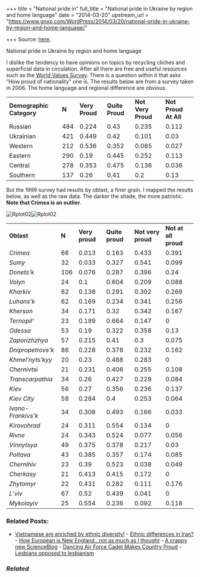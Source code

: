 +++
title = "National pride in"
full_title = "National pride in Ukraine by region and home language"
date = "2014-03-20"
upstream_url = "https://www.gnxp.com/WordPress/2014/03/20/national-pride-in-ukraine-by-region-and-home-language/"

+++
Source: [here](https://www.gnxp.com/WordPress/2014/03/20/national-pride-in-ukraine-by-region-and-home-language/).

National pride in Ukraine by region and home language

I dislike the tendency to have opinions on topics by recycling cliches and superficial data in circulation. After all there are free and useful resources such as the [World Values Survey](http://www.wvsevsdb.com/wvs/WVSAnalizeQuestion.jsp). There is a question within it that asks “How proud of nationality” one is. The results below are from a survey taken in 2006. The home language and regional difference are obvious.

|                          |       |                |                 |                    |                      |
|--------------------------|-------|----------------|-----------------|--------------------|----------------------|
| **Demographic Category** | **N** | **Very Proud** | **Quite Proud** | **Not Very Proud** | **Not Proud At All** |
| Russian                  | 484   | 0.224          | 0.43            | 0.235              | 0.112                |
| Ukrainian                | 421   | 0.449          | 0.42            | 0.101              | 0.03                 |
| Western                  | 212   | 0.536          | 0.352           | 0.085              | 0.027                |
| Eastern                  | 290   | 0.19           | 0.445           | 0.252              | 0.113                |
| Central                  | 278   | 0.353          | 0.475           | 0.136              | 0.036                |
| Southern                 | 137   | 0.26           | 0.41            | 0.2                | 0.13                 |

But the 1999 survey had results by oblast, a finer grain. I mapped the results below, as well as the raw data. The darker the shade, the more patriotic. **Note that Crimea is an outlier**.

![Rplot02](https://i0.wp.com/www.unz.com/wp-content/uploads/2014/03/Rplot02.png?resize=580%2C392)![Rplot02](https://i0.wp.com/www.unz.com/wp-content/uploads/2014/03/Rplot02.png?resize=580%2C392)



|                    |       |                |                 |                    |                      |
|--------------------|-------|----------------|-----------------|--------------------|----------------------|
| **Oblast**         | **N** | **Very proud** | **Quite proud** | **Not very proud** | **Not at all proud** |
| *Crimea*           | 66    | 0.013          | 0.163           | 0.433              | 0.391                |
| *Sumy*             | 32    | 0.033          | 0.327           | 0.541              | 0.099                |
| *Donets’k*         | 106   | 0.076          | 0.287           | 0.396              | 0.24                 |
| *Volyn*            | 24    | 0.1            | 0.604           | 0.209              | 0.088                |
| *Kharkiv*          | 62    | 0.138          | 0.291           | 0.302              | 0.269                |
| *Luhans’k*         | 62    | 0.169          | 0.234           | 0.341              | 0.256                |
| *Kherson*          | 34    | 0.171          | 0.32            | 0.342              | 0.167                |
| *Ternopil’*        | 23    | 0.189          | 0.664           | 0.147              | 0                    |
| *Odessa*           | 53    | 0.19           | 0.322           | 0.358              | 0.13                 |
| *Zaporizhzhya*     | 57    | 0.215          | 0.41            | 0.3                | 0.075                |
| *Dnipropetrovs’k*  | 86    | 0.228          | 0.378           | 0.232              | 0.162                |
| *Khmel’nyts’kyy*   | 20    | 0.23           | 0.488           | 0.283              | 0                    |
| *Chernivtsi*       | 21    | 0.231          | 0.406           | 0.255              | 0.108                |
| *Transcarpathia*   | 34    | 0.26           | 0.427           | 0.229              | 0.084                |
| *Kiev*             | 56    | 0.27           | 0.356           | 0.236              | 0.137                |
| *Kiev City*        | 58    | 0.284          | 0.4             | 0.253              | 0.064                |
| *Ivano-Frankivs’k* | 34    | 0.308          | 0.493           | 0.166              | 0.033                |
| *Kirovohrad*       | 24    | 0.311          | 0.554           | 0.134              | 0                    |
| *Rivne*            | 24    | 0.343          | 0.524           | 0.077              | 0.056                |
| *Vinnytsya*        | 49    | 0.375          | 0.378           | 0.217              | 0.03                 |
| *Poltava*          | 43    | 0.385          | 0.357           | 0.174              | 0.085                |
| *Chernihiv*        | 23    | 0.39           | 0.523           | 0.038              | 0.049                |
| *Cherkasy*         | 21    | 0.413          | 0.415           | 0.172              | 0                    |
| *Zhytomyr*         | 22    | 0.431          | 0.282           | 0.111              | 0.176                |
| *L’viv*            | 67    | 0.52           | 0.439           | 0.041              | 0                    |
| *Mykolayiv*        | 25    | 0.554          | 0.236           | 0.092              | 0.118                |

### Related Posts:

- [Vietnamese are enriched by ethnic
  diversity!](https://www.gnxp.com/WordPress/2009/04/20/vietnamese-are-enriched-by-ethnic-diversity/) - [Ethnic differences in
  Iran?](https://www.gnxp.com/WordPress/2009/06/15/ethnic-differences-in-iran/) - [How European is New England...not as much as I
  thought](https://www.gnxp.com/WordPress/2009/11/01/how-european-is-new-england-not-as-much-as-i-thought/) - [A crappy new
  ScienceBlog](https://www.gnxp.com/WordPress/2008/01/03/a-crappy-new-scienceblog/) - [Dancing Air Force Cadet Makes Country
  Proud](https://www.gnxp.com/WordPress/2005/04/07/dancing-air-force-cadet-makes-country-proud/) - [Lesbians opposed to
  lesbianism](https://www.gnxp.com/WordPress/2008/06/10/lesbians-opposed-to-lesbianism/)

### *Related*

[](https://www.addtoany.com/add_to/facebook?linkurl=https%3A%2F%2Fwww.gnxp.com%2FWordPress%2F2014%2F03%2F20%2Fnational-pride-in-ukraine-by-region-and-home-language%2F&linkname=National%20pride%20in%20Ukraine%20by%20region%20and%20home%20language "Facebook")[](https://www.addtoany.com/add_to/twitter?linkurl=https%3A%2F%2Fwww.gnxp.com%2FWordPress%2F2014%2F03%2F20%2Fnational-pride-in-ukraine-by-region-and-home-language%2F&linkname=National%20pride%20in%20Ukraine%20by%20region%20and%20home%20language "Twitter")[](https://www.addtoany.com/add_to/email?linkurl=https%3A%2F%2Fwww.gnxp.com%2FWordPress%2F2014%2F03%2F20%2Fnational-pride-in-ukraine-by-region-and-home-language%2F&linkname=National%20pride%20in%20Ukraine%20by%20region%20and%20home%20language "Email")[](https://www.addtoany.com/share)
